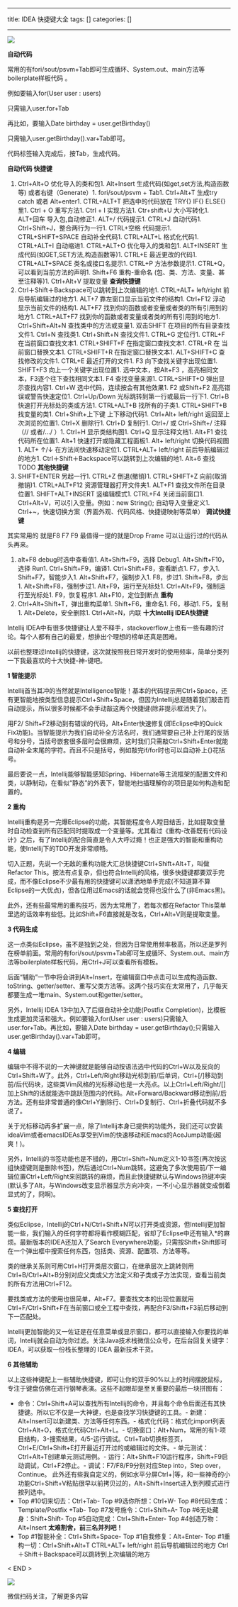 
--- 
title:  IDEA 快捷键大全 
tags: []
categories: [] 

---
<img src="https://imgconvert.csdnimg.cn/aHR0cHM6Ly9tbWJpei5xcGljLmNuL21tYml6X3BuZy9QdlA2cWpVcHZJcTIyWFdpY3diaDlXTGtsazJYNTF6dkdEWTN4UmtpY0NzT2huSlQ5V2xDejFvbnZ2c2RXd0JRb0IwaWNaZkNRaDl5SVJvaWM0MUlYd05XRVEvNjQw?x-oss-process=image/format,png">

**自动代码**

常用的有fori/sout/psvm+Tab即可生成循环、System.out、main方法等boilerplate样板代码 。

例如要输入for(User user : users)

只需输入user.for+Tab 

再比如，要输入Date birthday = user.getBirthday()

只需输入user.getBirthday().var+Tab即可。

代码标签输入完成后，按Tab，生成代码。

**自动代码 快捷键**
1. Ctrl+Alt+O 优化导入的类和包1. Alt+Insert 生成代码(如get,set方法,构造函数等) 或者右键（Generate）1. fori/sout/psvm + Tab1. Ctrl+Alt+T 生成try catch 或者 Alt+enter1. CTRL+ALT+T 把选中的代码放在 TRY{} IF{} ELSE{} 里1. Ctrl + O 重写方法1. Ctrl + I 实现方法1. Ctr+shift+U 大小写转化1. ALT+回车 导入包,自动修正1. ALT+/ 代码提示1. CTRL+J 自动代码1. Ctrl+Shift+J，整合两行为一行1. CTRL+空格 代码提示1. CTRL+SHIFT+SPACE 自动补全代码1. CTRL+ALT+L 格式化代码1. CTRL+ALT+I 自动缩进1. CTRL+ALT+O 优化导入的类和包1. ALT+INSERT 生成代码(如GET,SET方法,构造函数等)1. CTRL+E 最近更改的代码1. CTRL+ALT+SPACE 类名或接口名提示1. CTRL+P 方法参数提示1. CTRL+Q，可以看到当前方法的声明1. Shift+F6 重构-重命名 (包、类、方法、变量、甚至注释等)1. Ctrl+Alt+V 提取变量
**查询快捷键**
1. Ctrl＋Shift＋Backspace可以跳转到上次编辑的地1. CTRL+ALT+ left/right 前后导航编辑过的地方1. ALT+7 靠左窗口显示当前文件的结构1. Ctrl+F12 浮动显示当前文件的结构1. ALT+F7 找到你的函数或者变量或者类的所有引用到的地方1. CTRL+ALT+F7 找到你的函数或者变量或者类的所有引用到的地方1. Ctrl+Shift+Alt+N 查找类中的方法或变量1. 双击SHIFT 在项目的所有目录查找文件1. Ctrl+N 查找类1. Ctrl+Shift+N 查找文件1. CTRL+G 定位行1. CTRL+F 在当前窗口查找文本1. CTRL+SHIFT+F 在指定窗口查找文本1. CTRL+R 在 当前窗口替换文本1. CTRL+SHIFT+R 在指定窗口替换文本1. ALT+SHIFT+C 查找修改的文件1. CTRL+E 最近打开的文件1. F3 向下查找关键字出现位置1. SHIFT+F3 向上一个关键字出现位置1. 选中文本，按Alt+F3 ，高亮相同文本，F3逐个往下查找相同文本1. F4 查找变量来源1. CTRL+SHIFT+O 弹出显示查找内容1. Ctrl+W 选中代码，连续按会有其他效果1. F2 或Shift+F2 高亮错误或警告快速定位1. Ctrl+Up/Down 光标跳转到第一行或最后一行下1. Ctrl+B 快速打开光标处的类或方法1. CTRL+ALT+B 找所有的子类1. CTRL+SHIFT+B 找变量的类1. Ctrl+Shift+上下键 上下移动代码1. Ctrl+Alt+ left/right 返回至上次浏览的位置1. Ctrl+X 删除行1. Ctrl+D 复制行1. Ctrl+/ 或 Ctrl+Shift+/ 注释（// 或者/…/ ）1. Ctrl+H 显示类结构图1. Ctrl+Q 显示注释文档1. Alt+F1 查找代码所在位置1. Alt+1 快速打开或隐藏工程面板1. Alt+ left/right 切换代码视图1. ALT+ ↑/↓ 在方法间快速移动定位1. CTRL+ALT+ left/right 前后导航编辑过的地方1. Ctrl＋Shift＋Backspace可以跳转到上次编辑的地1. Alt+6 查找TODO
**其他快捷键**
1. SHIFT+ENTER 另起一行1. CTRL+Z 倒退(撤销)1. CTRL+SHIFT+Z 向前(取消撤销)1. CTRL+ALT+F12 资源管理器打开文件夹1. ALT+F1 查找文件所在目录位置1. SHIFT+ALT+INSERT 竖编辑模式1. CTRL+F4 关闭当前窗口1. Ctrl+Alt+V，可以引入变量。例如：new String(); 自动导入变量定义1. Ctrl+~，快速切换方案（界面外观、代码风格、快捷键映射等菜单）
**调试快捷键**

其实常用的 就是F8 F7 F9 最值得一提的就是Drop Frame 可以让运行过的代码从头再来。
1. alt+F8 debug时选中查看值1. Alt+Shift+F9，选择 Debug1. Alt+Shift+F10，选择 Run1. Ctrl+Shift+F9，编译1. Ctrl+Shift+F8，查看断点1. F7，步入1. Shift+F7，智能步入1. Alt+Shift+F7，强制步入1. F8，步过1. Shift+F8，步出1. Alt+Shift+F8，强制步过1. Alt+F9，运行至光标处1. Ctrl+Alt+F9，强制运行至光标处1. F9，恢复程序1. Alt+F10，定位到断点
**重构**
1. Ctrl+Alt+Shift+T，弹出重构菜单1. Shift+F6，重命名1. F6，移动1. F5，复制1. Alt+Delete，安全删除1. Ctrl+Alt+N，内联
**十大Intellij IDEA快捷键**

Intellij IDEA中有很多快捷键让人爱不释手，stackoverflow上也有一些有趣的讨论。每个人都有自己的最爱，想排出个理想的榜单还真是困难。

以前也整理过Intellij的快捷键，这次就按照我日常开发时的使用频率，简单分类列一下我最喜欢的十大快捷-神-键吧。

**1 智能提示**

Intellij首当其冲的当然就是Intelligence智能！基本的代码提示用Ctrl+Space，还有更智能地按类型信息提示Ctrl+Shift+Space，但因为Intellij总是随着我们敲击而自动提示，所以很多时候都不会手动敲这两个快捷键(除非提示框消失了)。

用F2/ Shift+F2移动到有错误的代码，Alt+Enter快速修复(即Eclipse中的Quick Fix功能)。当智能提示为我们自动补全方法名时，我们通常要自己补上行尾的反括号和分号，当括号嵌套很多层时会很麻烦，这时我们只需敲Ctrl+Shift+Enter就能自动补全末尾的字符。而且不只是括号，例如敲完if/for时也可以自动补上{}花括号。

最后要说一点，Intellij能够智能感知Spring、Hibernate等主流框架的配置文件和类，以静制动，在看似“静态”的外表下，智能地扫描理解你的项目是如何构造和配置的。

**2 重构**

Intellij重构是另一完爆Eclipse的功能，其智能程度令人瞠目结舌，比如提取变量时自动检查到所有匹配同时提取成一个变量等。尤其看过《重构-改善既有代码设计》之后，有了Intellij的配合简直是令人大呼过瘾！也正是强大的智能和重构功能，使Intellij下的TDD开发非常顺畅。

切入正题，先说一个无敌的重构功能大汇总快捷键Ctrl+Shift+Alt+T，叫做Refactor This。按法有点复杂，但也符合Intellij的风格，很多快捷键都要双手完成，而不像Eclipse不少最有用的快捷键可以潇洒地单手完成(不知道算不算Eclipse的一大优点)，但各位用过Emacs的话就会觉得也没什么了(非Emacs黑)。

此外，还有些最常用的重构技巧，因为太常用了，若每次都在Refactor This菜单里选的话效率有些低。比如Shift+F6直接就是改名，Ctrl+Alt+V则是提取变量。

**3 代码生成**

这一点类似Eclipse，虽不是独到之处，但因为日常使用频率极高，所以还是罗列在榜单前面。常用的有fori/sout/psvm+Tab即可生成循环、System.out、main方法等boilerplate样板代码，用Ctrl+J可以查看所有模板。

后面“辅助”一节中将会讲到Alt+Insert，在编辑窗口中点击可以生成构造函数、toString、getter/setter、重写父类方法等。这两个技巧实在太常用了，几乎每天都要生成一堆main、System.out和getter/setter。

另外，Intellij IDEA 13中加入了后缀自动补全功能(Postfix Completion)，比模板生成更加灵活和强大。例如要输入for(User user : users)只需输入user.for+Tab。再比如，要输入Date birthday = user.getBirthday();只需输入user.getBirthday().var+Tab即可。

**4 编辑**

编辑中不得不说的一大神键就是能够自动按语法选中代码的Ctrl+W以及反向的Ctrl+Shift+W了。此外，Ctrl+Left/Right移动光标到前/后单词，Ctrl+[/]移动到前/后代码块，这些类Vim风格的光标移动也是一大亮点。以上Ctrl+Left/Right/[]加上Shift的话就能选中跳跃范围内的代码。Alt+Forward/Backward移动到前/后方法。还有些非常普通的像Ctrl+Y删除行、Ctrl+D复制行、Ctrl+折叠代码就不多说了。

关于光标移动再多扩展一点，除了Intellij本身已提供的功能外，我们还可以安装ideaVim或者emacsIDEAs享受到Vim的快速移动和Emacs的AceJump功能(超爽！)。

另外，Intellij的书签功能也是不错的，用Ctrl+Shift+Num定义1-10书签(再次按这组快捷键则是删除书签)，然后通过Ctrl+Num跳转。这避免了多次使用前/下一编辑位置Ctrl+Left/Right来回跳转的麻烦，而且此快捷键默认与Windows热键冲突(默认多了Alt，与Windows改变显示器显示方向冲突，一不小心显示器就变成倒着显式的了，冏啊)。

**5 查找打开**

类似Eclipse，Intellij的Ctrl+N/Ctrl+Shift+N可以打开类或资源，但Intellij更加智能一些，我们输入的任何字符都将看作模糊匹配，省却了Eclipse中还有输入*的麻烦。最新版本的IDEA还加入了Search Everywhere功能，只需按Shift+Shift即可在一个弹出框中搜索任何东西，包括类、资源、配置项、方法等等。

类的继承关系则可用Ctrl+H打开类层次窗口，在继承层次上跳转则用Ctrl+B/Ctrl+Alt+B分别对应父类或父方法定义和子类或子方法实现，查看当前类的所有方法用Ctrl+F12。

要找类或方法的使用也很简单，Alt+F7。要查找文本的出现位置就用Ctrl+F/Ctrl+Shift+F在当前窗口或全工程中查找，再配合F3/Shift+F3前后移动到下一匹配处。

Intellij更加智能的又一佐证是在任意菜单或显示窗口，都可以直接输入你要找的单词，Intellij就会自动为你过滤。关注Java技术栈微信公众号，在后台回复关键字：IDEA，可以获取一份栈长整理的 IDEA 最新技术干货。

**6 其他辅助**

以上这些神键配上一些辅助快捷键，即可让你的双手90%以上的时间摆脱鼠标，专注于键盘仿佛在进行钢琴表演。这些不起眼却是至关重要的最后一块拼图有：
- 命令：Ctrl+Shift+A可以查找所有Intellij的命令，并且每个命令后面还有其快捷键。所以它不仅是一大神键，也是查找学习快捷键的工具。- 新建：Alt+Insert可以新建类、方法等任何东西。- 格式化代码：格式化import列表Ctrl+Alt+O，格式化代码Ctrl+Alt+L。- 切换窗口：Alt+Num，常用的有1-项目结构，3-搜索结果，4/5-运行调试。Ctrl+Tab切换标签页，Ctrl+E/Ctrl+Shift+E打开最近打开过的或编辑过的文件。- 单元测试：Ctrl+Alt+T创建单元测试用例。- 运行：Alt+Shift+F10运行程序，Shift+F9启动调试，Ctrl+F2停止。- 调试：F7/F8/F9分别对应Step into，Step over，Continue。
此外还有些我自定义的，例如水平分屏Ctrl+|等，和一些神奇的小功能Ctrl+Shift+V粘贴很早以前拷贝过的，Alt+Shift+Insert进入到列模式进行按列选中。
- Top #10切来切去：Ctrl+Tab- Top #9选你所想：Ctrl+W- Top #8代码生成：Template/Postfix +Tab- Top #7发号施令：Ctrl+Shift+A- Top #6无处藏身：Shift+Shift- Top #5自动完成：Ctrl+Shift+Enter- Top #4创造万物：Alt+Insert
**太难割舍，前三名并列吧！**
- Top #1智能补全：Ctrl+Shift+Space- Top #1自我修复：Alt+Enter- Top #1重构一切：Ctrl+Shift+Alt+T
CTRL+ALT+ left/right 前后导航编辑过的地方 Ctrl＋Shift＋Backspace可以跳转到上次编辑的地方

&lt; END &gt;

<img src="https://imgconvert.csdnimg.cn/aHR0cHM6Ly9tbWJpei5xcGljLmNuL21tYml6X2dpZi9QdlA2cWpVcHZJcFh1ZmlibEhVcndWT0loNFg4WWhwYXBpYU1rQk9sSE16b0ZRQm1Qd3dUWEREOG1Dd3pQWEdydUxRbEVBR1VTT3c4aWNQV0FydnRRaWFMTVEvNjQw?x-oss-process=image/format,png">

微信扫码关注，了解更多内容
